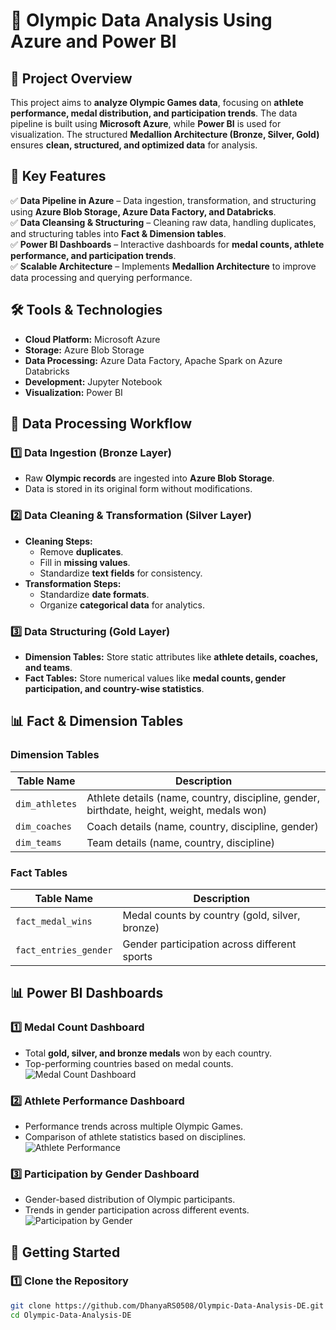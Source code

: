 # 🏅 Olympic Data Analysis Using Azure and Power BI  

## 📌 Project Overview  
This project aims to **analyze Olympic Games data**, focusing on **athlete performance, medal distribution, and participation trends**. The data pipeline is built using **Microsoft Azure**, while **Power BI** is used for visualization. The structured **Medallion Architecture (Bronze, Silver, Gold)** ensures **clean, structured, and optimized data** for analysis.  

## 🎯 Key Features  
✅ **Data Pipeline in Azure** – Data ingestion, transformation, and structuring using **Azure Blob Storage, Azure Data Factory, and Databricks**.  
✅ **Data Cleansing & Structuring** – Cleaning raw data, handling duplicates, and structuring tables into **Fact & Dimension tables**.  
✅ **Power BI Dashboards** – Interactive dashboards for **medal counts, athlete performance, and participation trends**.  
✅ **Scalable Architecture** – Implements **Medallion Architecture** to improve data processing and querying performance.  

## 🛠️ Tools & Technologies  
- **Cloud Platform:** Microsoft Azure  
- **Storage:** Azure Blob Storage  
- **Data Processing:** Azure Data Factory, Apache Spark on Azure Databricks  
- **Development:** Jupyter Notebook  
- **Visualization:** Power BI  

## 📂 Data Processing Workflow  
### **1️⃣ Data Ingestion (Bronze Layer)**  
- Raw **Olympic records** are ingested into **Azure Blob Storage**.  
- Data is stored in its original form without modifications.  

### **2️⃣ Data Cleaning & Transformation (Silver Layer)**  
- **Cleaning Steps:**  
  - Remove **duplicates**.  
  - Fill in **missing values**.  
  - Standardize **text fields** for consistency.  
- **Transformation Steps:**  
  - Standardize **date formats**.  
  - Organize **categorical data** for analytics.  

### **3️⃣ Data Structuring (Gold Layer)**  
- **Dimension Tables:** Store static attributes like **athlete details, coaches, and teams**.  
- **Fact Tables:** Store numerical values like **medal counts, gender participation, and country-wise statistics**.  

## 📊 Fact & Dimension Tables  
### **Dimension Tables**  
| Table Name         | Description |  
|--------------------|------------|  
| `dim_athletes`    | Athlete details (name, country, discipline, gender, birthdate, height, weight, medals won) |  
| `dim_coaches`     | Coach details (name, country, discipline, gender) |  
| `dim_teams`       | Team details (name, country, discipline) |  

### **Fact Tables**  
| Table Name          | Description |  
|---------------------|------------|  
| `fact_medal_wins`  | Medal counts by country (gold, silver, bronze) |  
| `fact_entries_gender` | Gender participation across different sports |  

## 📊 Power BI Dashboards  

### **1️⃣ Medal Count Dashboard**  
- Total **gold, silver, and bronze medals** won by each country.  
- Top-performing countries based on medal counts.  
![Medal Count Dashboard](images/medal_dashboard.png)  

### **2️⃣ Athlete Performance Dashboard**  
- Performance trends across multiple Olympic Games.  
- Comparison of athlete statistics based on disciplines.  
![Athlete Performance](images/athlete_performance.png)  

### **3️⃣ Participation by Gender Dashboard**  
- Gender-based distribution of Olympic participants.  
- Trends in gender participation across different events.  
![Participation by Gender](images/gender_participation.png)  

## 🚀 Getting Started  

### **1️⃣ Clone the Repository**  
```sh
git clone https://github.com/DhanyaRS0508/Olympic-Data-Analysis-DE.git
cd Olympic-Data-Analysis-DE
